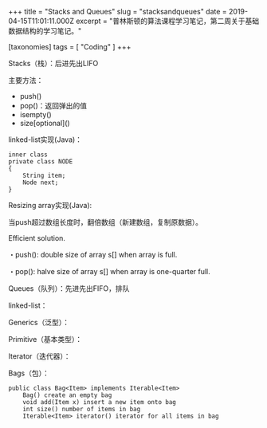 +++
title = "Stacks  and Queues"
slug = "stacksandqueues"
date = 2019-04-15T11:01:11.000Z
excerpt = "普林斯顿的算法课程学习笔记，第二周关于基础数据结构的学习笔记。"

[taxonomies]
tags = [ "Coding" ]
+++

Stacks（栈）：后进先出LIFO

主要方法：

- push()
- pop()：返回弹出的值
- isempty()
- size\[optional\]()

linked-list实现(Java)：

    inner class
    private class NODE
    {
        String item;
        Node next;
    }
    

Resizing array实现(Java):

当push超过数组长度时，翻倍数组（新建数组，复制原数据）。

Efficient solution.

・push(): double size of array s[] when array is full.

・pop(): halve size of array s[] when array is one-quarter full.

Queues（队列）：先进先出FIFO，排队

linked-list：

Generics（泛型）：

Primitive（基本类型）：

Iterator（迭代器）：

Bags（包）：

    public class Bag<Item> implements Iterable<Item>
        Bag() create an empty bag
        void add(Item x) insert a new item onto bag
        int size() number of items in bag
        Iterable<Item> iterator() iterator for all items in bag
    
